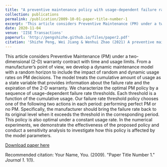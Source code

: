 ```yaml
---
title: "A preventive maintenance policy with usage-dependent failure rate thresholds under two-dimensional warranties"
collection: publications
permalink: /publication/2009-10-01-paper-title-number-1
excerpt: 'This article considers Preventive Maintenance (PM) under a two-dimensional (2-D) warranty contract with time and usage limits. From a manufacturer’s point of view, we develop a dynamic maintenance model with a random horizon to include the impact of random and dynamic usage rates on PM decisions. The model treats the cumulative amount of usage as a state variable that provides information about the failure rate and the expiration of the 2-D warranty. We characterize the optimal PM policy by a sequence of usage-dependent failure rate thresholds. Each threshold is a function of the cumulative usage. Our failure rate threshold policy chooses one of the following two actions in each period: performing perfect PM or no PM. Specifically, the manufacturer should bring the failure rate back to its original level when it exceeds the threshold in the corresponding period. This policy is also optimal under a constant usage rate. In the numerical experiments, we demonstrate the effectiveness of the proposed policy and conduct a sensitivity analysis to investigate how this policy is affected by the model parameters.'
date: 2020-11-04
venue: 'IISE Transactions'
paperurl: 'http://pengshizhe.github.io/files/paper2.pdf'
citation: 'Shizhe Peng, Wei Jiang & Wenhui Zhao (2021) A preventive maintenance policy with usage-dependent failure rate thresholds under two-dimensional warranties, IISE Transactions, 53:11, 1231-1243, DOI: 10.1080/24725854.2020.1825879'
---
```

This article considers Preventive Maintenance (PM) under a two-dimensional (2-D) warranty contract with time and usage limits. From a manufacturer’s point of view, we develop a dynamic maintenance model with a random horizon to include the impact of random and dynamic usage rates on PM decisions. The model treats the cumulative amount of usage as a state variable that provides information about the failure rate and the expiration of the 2-D warranty. We characterize the optimal PM policy by a sequence of usage-dependent failure rate thresholds. Each threshold is a function of the cumulative usage. Our failure rate threshold policy chooses one of the following two actions in each period: performing perfect PM or no PM. Specifically, the manufacturer should bring the failure rate back to its original level when it exceeds the threshold in the corresponding period. This policy is also optimal under a constant usage rate. In the numerical experiments, we demonstrate the effectiveness of the proposed policy and conduct a sensitivity analysis to investigate how this policy is affected by the model parameters.

[Download paper here](http://pengshizhe.github.io/files/paper2.pdf)

Recommended citation: Your Name, You. (2009). "Paper Title Number 1." <i>Journal 1</i>. 1(1).
